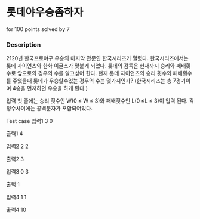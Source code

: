# 롯데야우승좀하자
for 100 points solved by 7

### Description

2120년 한국프로야구 우승의 마지막 관문인 한국시리즈가 열렸다.
한국시리즈에서는 롯데 자이언츠와 한화 이글스가 맞붙게 되었다.
롯데의 감독은 현재까지 승리와 패배횟수로 앞으로의 경우의 수를 알고싶어 한다.
현재 롯데 자이언츠의 승리 횟수와 패배횟수를 주었을때 롯데가 우승할수있는 경우의 수는 몇가지인가?
(한국시리즈는 총 7경기이며 4승을 먼저하면 우승을 하게 된다.)

입력
첫 줄에는 승리 횟수인 W(0 ≤ W ≤ 3)와 패배횟수인 L(0 ≤L ≤ 3)이 입력 된다.
각 정수사이에는 공백문자가 포함되어있다.

Test case
입력1
3 0

출력1
4


입력2
2 2

출력2
3


입력3
0 3

출력
1


입력4
1 1

출력4
10

